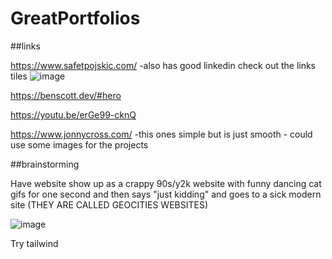 # GreatPortfolios
##links

https://www.safetpojskic.com/
-also has good linkedin check out the links tiles
![image](https://github.com/bantonneau/GreatPortfolios/assets/109747300/a477af69-e409-4ced-969d-c6cf178d4144)


https://benscott.dev/#hero

https://youtu.be/erGe99-cknQ

https://www.jonnycross.com/
-this ones simple but is just smooth - could use some images for the projects

##brainstorming

Have website show up as a crappy 90s/y2k website with funny dancing cat gifs for one second and then says "just kidding" and goes to a sick modern site (THEY ARE CALLED GEOCITIES WEBSITES)

![image](https://github.com/bantonneau/GreatPortfolios/assets/109747300/e1abddcf-881b-4746-892d-f5fe692a7b4d)


Try tailwind
